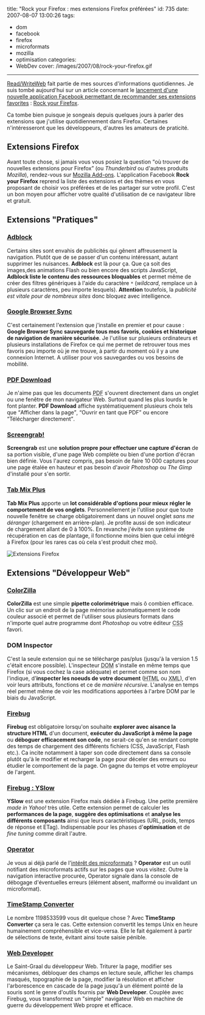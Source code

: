 title: "Rock your Firefox : mes extensions Firefox préférées"
id: 735
date: 2007-08-07 13:00:26
tags:
- dom
- facebook
- firefox
- microformats
- mozilla
- optimisation
categories:
- WebDev
cover: /images/2007/08/rock-your-firefox.gif
---


[Read/WriteWeb](http://www.readwriteweb.com/) fait partie de mes sources d'informations quotidiennes. Je suis tombé aujourd'hui sur un article concernant le [lancement d'une nouvelle application Facebook permettant de recommander ses extensions favorites](http://www.readwriteweb.com/archives/firefox_launches_facebook_app.php) : [Rock your Firefox](http://www.facebook.com/apps/application.php?api_key=b342b55715483ad3ff6a5495b9368702).

Ca tombe bien puisque je songeais depuis quelques jours à parler des extensions que j'utilise quotidiennement dans Firefox. Certaines n'intéresseront que les développeurs, d'autres les amateurs de praticité.
<!--more-->

## Extensions Firefox

Avant toute chose, si jamais vous vous posiez la question <q>où trouver de nouvelles extensions pour Firefox</q> (ou _Thunderbird_ ou d'autres produits _Mozilla_), rendez-vous sur [Mozilla Add-ons](https://addons.mozilla.org/fr/).
L'application Facebook **Rock your Firefox** reprend la liste des extensions et des thèmes en vous proposant de choisir vos préférées et de les partager sur votre profil. C'est un bon moyen pour afficher votre qualité d'utilisation de ce navigateur libre et gratuit.

## Extensions "Pratiques"

### [Adblock](https://addons.mozilla.org/fr/firefox/addon/10)

Certains sites sont envahis de publicités qui gênent affreusement la navigation. Plutôt que de se passer d'un contenu intéressant, autant supprimer les nuisances. **Adblock** est là pour ça. Que ça soit des images,des animations Flash ou bien encore des scripts JavaScript, **Adblock liste le contenu des ressources bloquables** et permet même de créer des filtres génériques à l'aide du caractère `*` (_wildcard_, remplace un à plusieurs caractères, peu importe lesquels).
**Attention** toutefois, la _publicité est vitale pour de nombreux sites_ donc bloquez avec intelligence.

### [Google Browser Sync](https://www.google.com/tools/firefox/browsersync/)

C'est certainement l'extension que j'installe en premier et pour cause : **Google Browser Sync sauvegarde tous mos favoris, cookies et historique de navigation de manière sécurisée**.
Je l'utilise sur plusieurs ordinateurs et plusieurs installations de Firefox ce qui me permet de retrouver tous mes favoris peu importe où je me trouve, à partir du moment où il y a une connexion Internet. A utiliser pour vos sauvegardes ou vos besoins de mobilité.

### [PDF Download](https://addons.mozilla.org/fr/firefox/addon/636)

Je n'aime pas que les documents <acronym title="Portable Document Format">PDF</acronym> s'ouvrent directement dans un onglet ou une fenêtre de mon navigateur Web. Surtout quand les plus lourds le font planter. **PDF Download** affiche systématiquement plusieurs choix tels que <q>Afficher dans la page</q>, <q>Ouvrir en tant que PDF</q> ou encore <q>Télécharger directement</q>.

### [Screengrab!](https://addons.mozilla.org/fr/firefox/addon/1146)

**Screengrab** est une **solution propre pour effectuer une capture d'écran** de sa portion visible, d'une page Web complète ou bien d'une portion d'écran bien définie. Vous l'aurez compris, pas besoin de faire 10 000 captures pour une page étalée en hauteur et pas besoin d'avoir _Photoshop_ ou _The Gimp_ d'installé pour s'en sortir.

### [Tab Mix Plus](https://addons.mozilla.org/fr/firefox/addon/1122)

**Tab Mix Plus** apporte un **lot considérable d'options pour mieux régler le comportement de vos onglets**. Personnellement je l'utilise pour que toute nouvelle fenêtre se charge obligatoirement dans un nouvel onglet _sans me déranger_ (chargement en arrière-plan). Je profite aussi de son indicateur de chargement allant de 0 à 100%.
En revanche j'évite son système de récupération en cas de plantage, il fonctionne moins bien que celui intégré à Firefox (pour les rares cas où cela s'est produit chez moi).

![Extensions Firefox](/images/2007/08/firefox-extensions.gif)

## Extensions "Développeur Web"

### [ColorZilla](https://addons.mozilla.org/fr/firefox/addon/271)

**ColorZilla** est une simple **pipette colorimétrique** mais ô combien efficace. Un clic sur un endroit de la page mémorise automatiquement le code couleur associé et permet de l'utiliser sous plusieurs formats dans n'importe quel autre programme dont _Photoshop_ ou votre éditeur <acronym title="Cascading Style Sheets">CSS</acronym> favori.

### DOM Inspector

C'est la seule extension qui ne se télécharge pas/plus (jusqu'à la version 1.5 c'était encore possible). L'inspecteur <acronym title="Document Object Model">DOM</acronym> s'installe en même temps que Firefox (si vous cochez la case adéquate) et permet comme son nom l'indique, d'**inspecter les noeuds de votre document** (<acronym title="HyperText Markup Language">HTML</acronym> ou <acronym title="eXtensible Markup Language">XML</acronym>), d'en voir leurs attributs, fonctions et ce de _manière récursive_.
L'analyse en temps réel permet même de voir les modifications apportées à l'arbre DOM par le biais du JavaScript.

### [Firebug](https://addons.mozilla.org/fr/firefox/addon/1843)

**Firebug** est obligatoire lorsqu'on souhaite **explorer avec aisance la structure HTML** d'un document, **exécuter du JavaScript à même la page** ou **déboguer efficacement son code**, ne serait-ce qu'en se rendant compte des temps de chargement des différents fichiers (CSS, JavaScript, Flash etc.).
Ca incite notamment à taper son code directement dans sa console plutôt qu'à le modifier et recharger la page pour déceler des erreurs ou étudier le comportement de la page. On gagne du temps et votre employeur de l'argent.

### [Firebug : YSlow](https://addons.mozilla.org/fr/firefox/addon/5369)

**YSlow** est une extension Firefox mais dédiée à Firebug. Une petite première _made in Yahoo!_ très utile. Cette extension permet de calculer les **performances de la page**, **suggère des optimisations** et **analyse les différents composants** ainsi que leurs caractéristiques (URL, poids, temps de réponse et ETag).
Indispensable pour les phases d'**optimisation** et de _fine tuning_ comme dirait l'autre.

### [Operator](https://addons.mozilla.org/fr/firefox/addon/4106)

Je vous ai déjà parlé de l'[intérêt des microformats](https://oncletom.io/2007/07/31/semantique-microformats-internet/) ? **Operator** est un outil notifiant des microformats actifs sur les pages que vous visitez. Outre la navigation interactive procurée, Operator signale dans la console de débogage d'éventuelles erreurs (élément absent, malformé ou invalidant un microformat).

### [TimeStamp Converter](https://addons.mozilla.org/fr/firefox/addon/2063)

Le nombre 1198533599 vous dit quelque chose ? Avec **TimeStamp Converter** ça sera le cas. Cette extension convertit les temps Unix en heure humainement compréhensible et vice-versa. Elle le fait également à partir de sélections de texte, évitant ainsi toute saisie pénible.

### [Web Developer](https://addons.mozilla.org/fr/firefox/addon/60)

Le Saint-Graal du développeur Web. Triturer la page, modifier ses mécanismes, débloquer des champs en lecture seule, afficher les champs masqués, topographie de la page, modifier la résolution et afficher l'arborescence en cascade de la page jusqu'à un élément pointé de la souris sont le genre d'outils fournis par **Web Developer**. Couplée avec Firebug, vous transformez un "simple" navigateur Web en machine de guerre du développement Web propre et efficace.